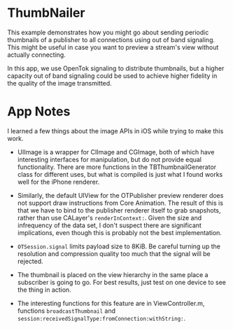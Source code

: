 ThumbNailer
===========

This example demonstrates how you might go about sending periodic thumbnails
of a publisher to all connections using out of band signaling. This might be
useful in case you want to preview a stream's view without actually connecting.

In this app, we use OpenTok signaling to distribute thumbnails, but a higher
capacity out of band signaling could be used to achieve higher fidelity in the
quality of the image transmitted.


App Notes
=========

I learned a few things about the image APIs in iOS while trying to make this
work.

* UIImage is a wrapper for CIImage and CGImage, both of which have interesting
  interfaces for manipulation, but do not provide equal functionality. There are
  more functions in the TBThumbnailGenerator class for different uses, but what
  is compiled is just what I found works well for the iPhone renderer.
  
* Similarly, the default UIView for the OTPublisher preview renderer does not 
  support draw instructions from Core Animation. The result of this is that we
  have to bind to the publisher renderer itself to grab snapshots, rather than
  use CALayer's `renderInContext:`. Given the size and infrequency of the
  data set, I don't suspect there are significant implications, even though this
  is probably not the best implementation.
  
* `OTSession.signal` limits payload size to 8KiB. Be careful turning up the
  resolution and compression quality too much that the signal will be rejected.
  
* The thumbnail is placed on the view hierarchy in the same place a subscriber
  is going to go. For best results, just test on one device to see the thing
  in action.

* The interesting functions for this feature are in ViewController.m, functions
  `broadcastThumbnail` and
  `session:receivedSignalType:fromConnection:withString:`.
